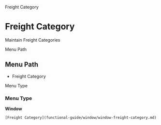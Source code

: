 
Freight Category
# Freight Category


Maintain Freight Categories

Menu Path
## Menu Path



- Freight Category

Menu Type
### Menu Type

**Window**


```
[Freight Category](functional-guide/window/window-freight-category.md)
```